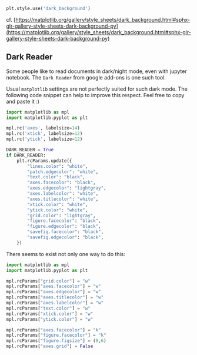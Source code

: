 ```python
plt.style.use('dark_background')
```
cf. [https://matplotlib.org/gallery/style_sheets/dark_background.html#sphx-glr-gallery-style-sheets-dark-background-py](https://matplotlib.org/gallery/style_sheets/dark_background.html#sphx-glr-gallery-style-sheets-dark-background-py)


## Dark Reader
Some people like to read documents in dark/night mode, even with jupyter notebook. The `Dark Reader` from google add-ons is one such tool.

Usual `matplotlib` settings are not perfectly suited for such dark mode. The following code snippet can help to improve this respect. Feel
free to copy and paste it :)

```python
import matplotlib as mpl
import matplotlib.pyplot as plt

mpl.rc('axes', labelsize=14)
mpl.rc('xtick', labelsize=12)
mpl.rc('ytick', labelsize=12)

DARK_READER = True
if DARK_READER:
    plt.rcParams.update({
        "lines.color": "white",
        "patch.edgecolor": "white",
        "text.color": "black",
        "axes.facecolor": "black",
        "axes.edgecolor": "lightgray",
        "axes.labelcolor": "white",
        "axes.titlecolor": "white",
        "xtick.color": "white",
        "ytick.color": "white",
        "grid.color": "lightgray",
        "figure.facecolor": "black",
        "figure.edgecolor": "black",
        "savefig.facecolor": "black",
        "savefig.edgecolor": "black",
    })
```

There seems to exist not only one way to do this:
```python
import matplotlib as mpl
import matplotlib.pyplot as plt

mpl.rcParams["grid.color"] = "w"
mpl.rcParams["axes.facecolor"] = "w"
mpl.rcParams["axes.edgecolor"] = "w"
mpl.rcParams["axes.titlecolor"] = "w"
mpl.rcParams["axes.labelcolor"] = "w"
mpl.rcParams["text.color"] = "w"
mpl.rcParams["xtick.color"] = "w"
mpl.rcParams["ytick.color"] = "w"

mpl.rcParams["axes.facecolor"] = "k"
mpl.rcParams["figure.facecolor"] = "k"
mpl.rcParams["figure.figsize"] = (8,6)
mpl.rcParams["axes.grid"] = False
```

